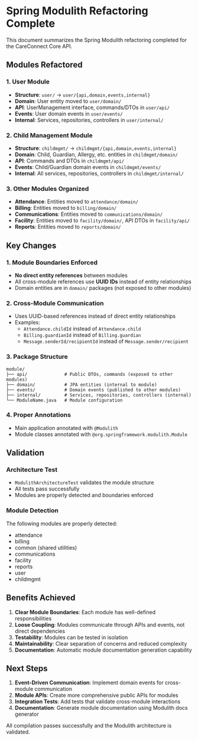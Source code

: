 # Spring Modulith Refactoring Complete

This document summarizes the Spring Modulith refactoring completed for the CareConnect Core API.

## Modules Refactored

### 1. User Module
- **Structure**: `user/` → `user/{api,domain,events,internal}`
- **Domain**: User entity moved to `user/domain/`
- **API**: UserManagement interface, commands/DTOs in `user/api/`
- **Events**: User domain events in `user/events/`
- **Internal**: Services, repositories, controllers in `user/internal/`

### 2. Child Management Module
- **Structure**: `childmgmt/` → `childmgmt/{api,domain,events,internal}`
- **Domain**: Child, Guardian, Allergy, etc. entities in `childmgmt/domain/`
- **API**: Commands and DTOs in `childmgmt/api/`
- **Events**: Child/Guardian domain events in `childmgmt/events/`
- **Internal**: All services, repositories, controllers in `childmgmt/internal/`

### 3. Other Modules Organized
- **Attendance**: Entities moved to `attendance/domain/`
- **Billing**: Entities moved to `billing/domain/`
- **Communications**: Entities moved to `communications/domain/`
- **Facility**: Entities moved to `facility/domain/`, API DTOs in `facility/api/`
- **Reports**: Entities moved to `reports/domain/`

## Key Changes

### 1. Module Boundaries Enforced
- **No direct entity references** between modules
- All cross-module references use **UUID IDs** instead of entity relationships
- Domain entities are in `domain/` packages (not exposed to other modules)

### 2. Cross-Module Communication
- Uses UUID-based references instead of direct entity relationships
- Examples:
  - `Attendance.childId` instead of `Attendance.child`
  - `Billing.guardianId` instead of `Billing.guardian`
  - `Message.senderId/recipientId` instead of `Message.sender/recipient`

### 3. Package Structure
```
module/
├── api/              # Public DTOs, commands (exposed to other modules)
├── domain/           # JPA entities (internal to module)
├── events/           # Domain events (published to other modules)
├── internal/         # Services, repositories, controllers (internal)
└── ModuleName.java   # Module configuration
```

### 4. Proper Annotations
- Main application annotated with `@Modulith`
- Module classes annotated with `@org.springframework.modulith.Module`

## Validation

### Architecture Test
- `ModulithArchitectureTest` validates the module structure
- All tests pass successfully
- Modules are properly detected and boundaries enforced

### Module Detection
The following modules are properly detected:
- attendance
- billing  
- common (shared utilities)
- communications
- facility
- reports
- user
- childmgmt

## Benefits Achieved

1. **Clear Module Boundaries**: Each module has well-defined responsibilities
2. **Loose Coupling**: Modules communicate through APIs and events, not direct dependencies
3. **Testability**: Modules can be tested in isolation
4. **Maintainability**: Clear separation of concerns and reduced complexity
5. **Documentation**: Automatic module documentation generation capability

## Next Steps

1. **Event-Driven Communication**: Implement domain events for cross-module communication
2. **Module APIs**: Create more comprehensive public APIs for modules
3. **Integration Tests**: Add tests that validate cross-module interactions
4. **Documentation**: Generate module documentation using Modulith docs generator

All compilation passes successfully and the Modulith architecture is validated.
